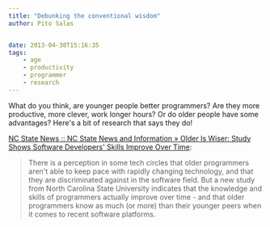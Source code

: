 ```yaml
---
title: "Debunking the conventional wisdom"
author: Pito Salas


date: 2013-04-30T15:16:35
tags:
    - age
    - productivity
    - programmer
    - research
---
```




What do you think, are younger people better programmers? Are they more
productive, more clever, work longer hours? Or do older people have some
advantages? Here's a bit of research that says they do!

[NC State News :: NC State News and Information » Older Is Wiser: Study Shows
Software Developers' Skills Improve Over
Time](<http://news.ncsu.edu/releases/wms-murphyhill-age-2013/>):

> There is a perception in some tech circles that older programmers aren't
> able to keep pace with rapidly changing technology, and that they are
> discriminated against in the software field. But a new study from North
> Carolina State University indicates that the knowledge and skills of
> programmers actually improve over time - and that older programmers know as
> much (or more) than their younger peers when it comes to recent software
> platforms.




